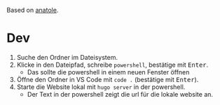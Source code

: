 Based on [anatole](https://github.com/lxndrblz/anatole).

# Dev

1. Suche den Ordner im Dateisystem.
2. Klicke in den Dateipfad, schreibe `powershell`, bestätige mit <kbd>Enter</kbd>.
    - Das sollte die powershell in einem neuen Fenster öffnen
3. Öffne den Ordner in VS Code mit `code .` (bestätige mit <kbd>Enter</kbd>).
4. Starte die Website lokal mit `hugo server` in der powershell.
    - Der Text in der powershell zeigt die url für die lokale website an.